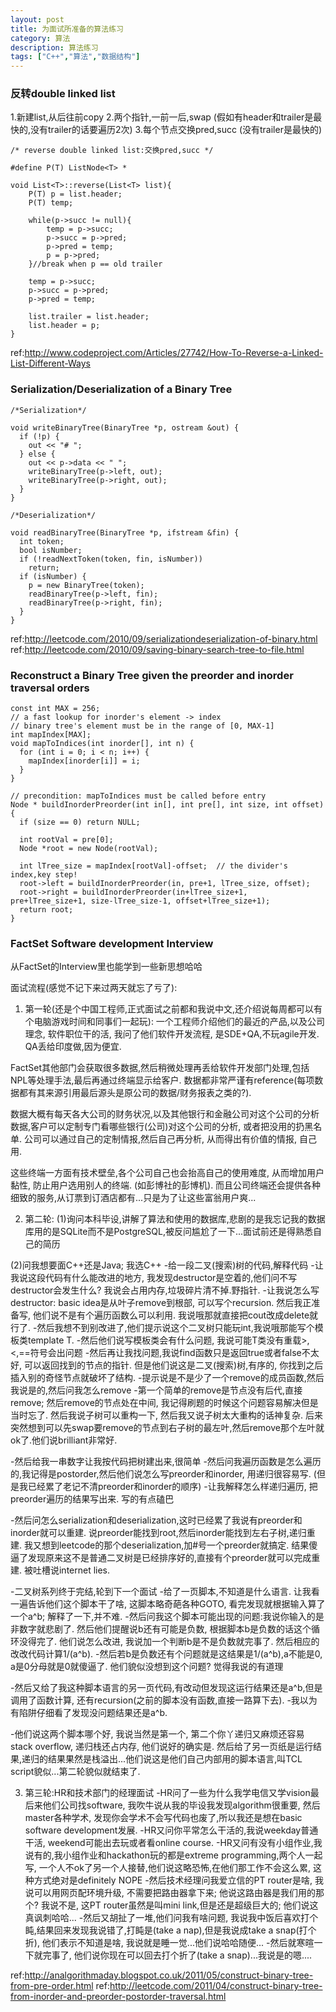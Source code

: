 ```yaml
---
layout: post
title: 为面试所准备的算法练习
category: 算法
description: 算法练习
tags: ["C++","算法","数据结构"]
---
```


### 反转double linked list
1.新建list,从后往前copy
2.两个指针,一前一后,swap (假如有header和trailer是最快的,没有trailer的话要遍历2次)
3.每个节点交换pred,succ (没有trailer是最快的)

```
/* reverse double linked list:交换pred,succ */

#define P(T) ListNode<T> *

void List<T>::reverse(List<T> list){
	P(T) p = list.header;
	P(T) temp;

	while(p->succ != null){
		temp = p->succ;
		p->succ = p->pred;
		p->pred = temp;
		p = p->pred;
	}//break when p == old trailer
	
	temp = p->succ;
	p->succ = p->pred;
	p->pred = temp;
	
	list.trailer = list.header;
	list.header = p;
}
```

ref:http://www.codeproject.com/Articles/27742/How-To-Reverse-a-Linked-List-Different-Ways


### Serialization/Deserialization of a Binary Tree 

```
/*Serialization*/

void writeBinaryTree(BinaryTree *p, ostream &out) {
  if (!p) {
    out << "# ";
  } else {
    out << p->data << " ";
    writeBinaryTree(p->left, out);
    writeBinaryTree(p->right, out);
  }
}
```

```
/*Deserialization*/

void readBinaryTree(BinaryTree *p, ifstream &fin) {
  int token;
  bool isNumber;
  if (!readNextToken(token, fin, isNumber)) 
    return;
  if (isNumber) {
    p = new BinaryTree(token);
    readBinaryTree(p->left, fin);
    readBinaryTree(p->right, fin);
  }
}
```

ref:http://leetcode.com/2010/09/serializationdeserialization-of-binary.html
ref:http://leetcode.com/2010/09/saving-binary-search-tree-to-file.html

### Reconstruct a Binary Tree given the preorder and inorder traversal orders

```
const int MAX = 256;
// a fast lookup for inorder's element -> index
// binary tree's element must be in the range of [0, MAX-1]
int mapIndex[MAX];
void mapToIndices(int inorder[], int n) {
  for (int i = 0; i < n; i++) {
    mapIndex[inorder[i]] = i;
  }
}
 
// precondition: mapToIndices must be called before entry
Node * buildInorderPreorder(int in[], int pre[], int size, int offset) {
  if (size == 0) return NULL;
  
  int rootVal = pre[0];
  Node *root = new Node(rootVal);
  
  int lTree_size = mapIndex[rootVal]-offset;  // the divider's index,key step!
  root->left = buildInorderPreorder(in, pre+1, lTree_size, offset);
  root->right = buildInorderPreorder(in+lTree_size+1, pre+lTree_size+1, size-lTree_size-1, offset+lTree_size+1);
  return root;
}
```

### FactSet Software development Interview
从FactSet的Interview里也能学到一些新思想哈哈

面试流程(感觉不记下来过两天就忘了亏了):
1. 第一轮(还是个中国工程师,正式面试之前都和我说中文,还介绍说每周都可以有个电脑游戏时间和同事们一起玩):
一个工程师介绍他们的最近的产品,以及公司理念, 软件职位干的活, 我问了他们软件开发流程, 是SDE+QA,不玩agile开发. QA丢给印度做,因为便宜.

FactSet其他部门会获取很多数据,然后稍微处理再丢给软件开发部门处理,包括NPL等处理手法,最后再通过终端显示给客户. 数据都非常严谨有reference(每项数据都有其来源引用最后源头是原公司的数据/财务报表之类的?). 

数据大概有每天各大公司的财务状况,以及其他银行和金融公司对这个公司的分析数据,客户可以定制专门看哪些银行(公司)对这个公司的分析, 或者把没用的扔黑名单. 公司可以通过自己的定制情报,然后自己再分析, 从而得出有价值的情报, 自己用. 

这些终端一方面有技术壁垒,各个公司自己也会抬高自己的使用难度, 从而增加用户黏性, 防止用户选用别人的终端. (如彭博社的彭博机). 而且公司终端还会提供各种细致的服务,从订票到订酒店都有...只是为了让这些富翁用户爽...

2. 第二轮:
(1)询问本科毕设,讲解了算法和使用的数据库,悲剧的是我忘记我的数据库用的是SQLite而不是PostgreSQL,被反问尴尬了一下...面试前还是得熟悉自己的简历

(2)问我想要面C++还是Java; 我选C++
-给一段二叉(搜索)树的代码,解释代码
-让我说这段代码有什么能改进的地方, 我发现destructor是空着的,他们问不写destructor会发生什么? 我说会占用内存,垃圾碎片清不掉.野指针.
-让我说怎么写destructor: basic idea是从叶子remove到根部, 可以写个recursion. 然后我正准备写, 他们说不是有个遍历函数么可以利用. 我说哦那就直接把cout改成delete就行了.
-然后我想不到别改进了,他们提示说这个二叉树只能玩int,我说哦那能写个模板类template T.
-然后他们说写模板类会有什么问题, 我说可能T类没有重载>,<,==符号会出问题
-然后再让我找问题,我说find函数只是返回true或者false不太好, 可以返回找到的节点的指针. 但是他们说这是二叉(搜索)树,有序的, 你找到之后插入别的奇怪节点就破坏了结构.
-提示说是不是少了一个remove的成员函数,然后我说是的,然后问我怎么remove
-第一个简单的remove是节点没有后代,直接remove; 然后remove的节点处在中间, 我记得刷题的时候这个问题容易解决但是当时忘了. 然后我说子树可以重构一下, 然后我又说子树太大重构的话神复杂. 后来突然想到可以先swap要remove的节点到右子树的最左叶,然后remove那个左叶就ok了.他们说brilliant非常好.

-然后给我一串数字让我按代码把树建出来,很简单
-然后问我遍历函数是怎么遍历的,我记得是postorder,然后他们说怎么写preorder和inorder, 用递归很容易写. (但是我已经累了老记不清preorder和inorder的顺序)
-让我解释怎么样递归遍历, 把preorder遍历的结果写出来. 写的有点磕巴

-然后问怎么serialization和deserialization,这时已经累了我说有preorder和inorder就可以重建. 说preorder能找到root,然后inorder能找到左右子树,递归重建. 我又想到leetcode的那个deserialization,加#号一个preorder就搞定. 结果傻逼了发现原来这不是普通二叉树是已经排序好的,直接有个preorder就可以完成重建. 被吐槽说internet lies.

-二叉树系列终于完结,轮到下一个面试
-给了一页脚本,不知道是什么语言. 让我看一遍告诉他们这个脚本干了啥, 这脚本略奇葩各种GOTO, 看完发现就根据输入算了一个a^b; 解释了一下,并不难. 
-然后问我这个脚本可能出现的问题:我说你输入的是非数字就悲剧了. 然后他们提醒说b还有可能是负数, 根据脚本b是负数的话这个循环没得完了. 他们说怎么改进, 我说加一个判断b是不是负数就完事了. 然后相应的改改代码计算1/(a^b).
-然后若b是负数还有个问题就是这结果是1/(a^b),a不能是0, a是0分母就是0就傻逼了. 他们貌似没想到这个问题? 觉得我说的有道理

-然后又给了我这种脚本语言的另一页代码,有改动但发现这运行结果还是a^b,但是调用了函数计算, 还有recursion(之前的脚本没有函数,直接一路算下去). 
-我以为有陷阱仔细看了发现没问题结果还是a^b. 

-他们说这两个脚本哪个好, 我说当然是第一个, 第二个你丫递归又麻烦还容易stack overflow, 递归栈还占内存, 他们说好的确实是. 然后给了另一页纸是运行结果,递归的结果果然是栈溢出...他们说这是他们自己内部用的脚本语言,叫TCL script貌似...第二轮貌似就结束了.

3. 第三轮:HR和技术部门的经理面试
-HR问了一些为什么我学电信又学vision最后来他们公司找software, 我吹牛说从我的毕设我发现algorithm很重要, 然后master各种学术, 发现你会学术不会写代码也废了,所以我还是想在basic software development发展. 
-HR又问你平常怎么干活的,我说weekday普通干活, weekend可能出去玩或者看online course.
-HR又问有没有小组作业,我说有的,我小组作业和hackathon玩的都是extreme programming,两个人一起写, 一个人不ok了另一个人接替,他们说这略恐怖,在他们那工作不会这么累, 这种方式绝对是definitely NOPE
-然后技术经理问我爱立信的PT router是啥, 我说可以用网页配环境升级, 不需要把路由器拿下来; 他说这路由器是我们用的那个? 我说不是, 这PT router虽然是叫mini link,但是还是超级巨大的; 他们说这真讽刺哈哈...
-然后又胡扯了一堆,他们问我有啥问题, 我说我中饭后喜欢打个盹,结果回来发现我说错了,打盹是(take a nap),但是我说成take a snap(打个折), 他们表示不知道是啥, 我说就是睡一觉...他们说哈哈随便...
-然后就寒暄一下就完事了, 他们说你现在可以回去打个折了(take a snap)...我说是的嗯....

ref:http://analgorithmaday.blogspot.co.uk/2011/05/construct-binary-tree-from-pre-order.html
ref:http://leetcode.com/2011/04/construct-binary-tree-from-inorder-and-preorder-postorder-traversal.html

